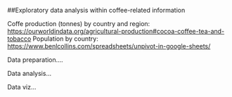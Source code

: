 ##Exploratory data analysis within coffee-related information

Coffe production (tonnes) by country and region: https://ourworldindata.org/agricultural-production#cocoa-coffee-tea-and-tobacco
Population by country: https://www.benlcollins.com/spreadsheets/unpivot-in-google-sheets/

Data preparation....

Data analysis...

Data viz...


